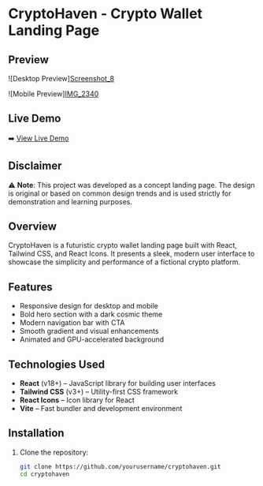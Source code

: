 # CryptoHaven - Crypto Wallet Landing Page

## Preview

![Desktop Preview][Screenshot_8](https://github.com/user-attachments/assets/69cb2996-f5b9-4907-b735-2314ea6737db)


![Mobile Preview][IMG_2340](https://github.com/user-attachments/assets/1ac70002-7415-44e2-8fa8-641042c701fc)


## Live Demo

➡️ [View Live Demo](https://crypto-haven-tau.vercel.app/)

## Disclaimer

⚠️ **Note**: This project was developed as a concept landing page. The design is original or based on common design trends and is used strictly for demonstration and learning purposes.

## Overview

CryptoHaven is a futuristic crypto wallet landing page built with React, Tailwind CSS, and React Icons. It presents a sleek, modern user interface to showcase the simplicity and performance of a fictional crypto platform.

## Features

- Responsive design for desktop and mobile
- Bold hero section with a dark cosmic theme
- Modern navigation bar with CTA
- Smooth gradient and visual enhancements
- Animated and GPU-accelerated background

## Technologies Used

- **React** (v18+) – JavaScript library for building user interfaces
- **Tailwind CSS** (v3+) – Utility-first CSS framework
- **React Icons** – Icon library for React
- **Vite** – Fast bundler and development environment

## Installation

1. Clone the repository:
   ```bash
   git clone https://github.com/yourusername/cryptohaven.git
   cd cryptohaven
